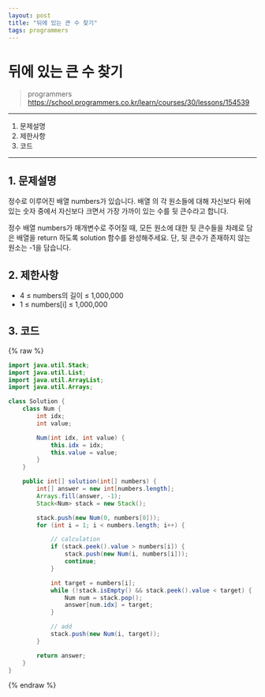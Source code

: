 ```yaml
---
layout: post
title: "뒤에 있는 큰 수 찾기"
tags: programmers
---
```


# 뒤에 있는 큰 수 찾기
> programmers
> https://school.programmers.co.kr/learn/courses/30/lessons/154539

* * *

1. 문제설명
2. 제한사항
3. 코드

* * *

## 1. 문제설명

정수로 이루어진 배열 numbers가 있습니다. 배열 의 각 원소들에 대해 자신보다 뒤에 있는 숫자 중에서 자신보다 크면서 가장 가까이 있는 수를 뒷 큰수라고 합니다.

정수 배열 numbers가 매개변수로 주어질 때, 모든 원소에 대한 뒷 큰수들을 차례로 담은 배열을 return 하도록 solution 함수를 완성해주세요. 단, 뒷 큰수가 존재하지 않는 원소는 -1을 담습니다.

## 2. 제한사항
- 4 ≤ numbers의 길이 ≤ 1,000,000
- 1 ≤ numbers[i] ≤ 1,000,000

## 3. 코드

{% raw %}
```java
import java.util.Stack;
import java.util.List;
import java.util.ArrayList;
import java.util.Arrays;

class Solution {
    class Num {
        int idx;
        int value;

        Num(int idx, int value) {
            this.idx = idx;
            this.value = value;
        }
    }

    public int[] solution(int[] numbers) {
        int[] answer = new int[numbers.length];
        Arrays.fill(answer, -1);
        Stack<Num> stack = new Stack();

        stack.push(new Num(0, numbers[0]));
        for (int i = 1; i < numbers.length; i++) {

            // calculation
            if (stack.peek().value > numbers[i]) {
                stack.push(new Num(i, numbers[i]));
                continue;
            }

            int target = numbers[i];
            while (!stack.isEmpty() && stack.peek().value < target) {
                Num num = stack.pop();
                answer[num.idx] = target;
            }

            // add
            stack.push(new Num(i, target));
        }

        return answer;
    }
}
```
{% endraw %}